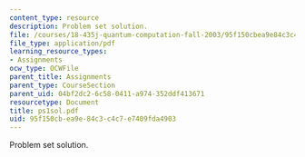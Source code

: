 ```yaml
---
content_type: resource
description: Problem set solution.
file: /courses/18-435j-quantum-computation-fall-2003/95f150cbea9e84c3c4c7e7409fda4903_ps1sol.pdf
file_type: application/pdf
learning_resource_types:
- Assignments
ocw_type: OCWFile
parent_title: Assignments
parent_type: CourseSection
parent_uid: 04bf2dc2-6c58-0411-a974-352ddf413671
resourcetype: Document
title: ps1sol.pdf
uid: 95f150cb-ea9e-84c3-c4c7-e7409fda4903
---
```

Problem set solution.

